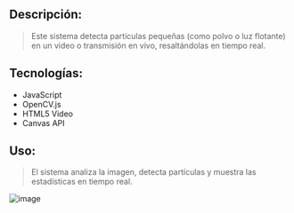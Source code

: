 ## Descripción: 
> Este sistema detecta partículas pequeñas (como polvo o luz flotante) en un video o transmisión en vivo, resaltándolas en tiempo real.

## Tecnologías:
- JavaScript
- OpenCV.js
- HTML5 Video
- Canvas API

## Uso: 
> El sistema analiza la imagen, detecta partículas y muestra las estadísticas en tiempo real.

![image](https://github.com/user-attachments/assets/1b6038e3-c9e3-41c1-b4de-131a1368b2a5)
